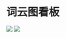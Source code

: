 # 词云图看板

![](https://imgkr.cn-bj.ufileos.com/c5a06dbd-99e9-457f-9806-a9d52a7fb490.png)
![](https://imgkr.cn-bj.ufileos.com/221f531c-35b5-4862-bc53-42c8174dd333.png)
